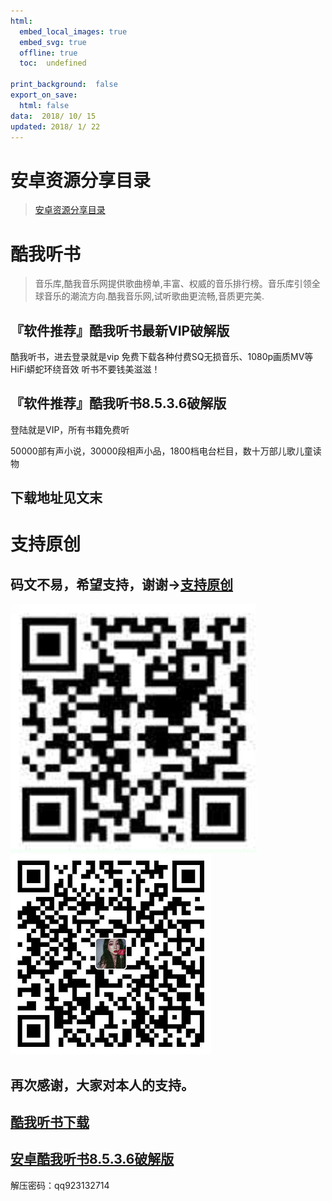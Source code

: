 ```yaml
---
html:
  embed_local_images: true
  embed_svg: true
  offline: true
  toc:  undefined

print_background:  false
export_on_save:
  html: false
data:  2018/ 10/ 15
updated: 2018/ 1/ 22
---
```


# 安卓资源分享目录

> [安卓资源分享目录](https://blog.csdn.net/qq923132714/article/details/83059823 "安卓资源分享目录")


# 酷我听书


> 音乐库,酷我音乐网提供歌曲榜单,丰富、权威的音乐排行榜。音乐库引领全球音乐的潮流方向.酷我音乐网,试听歌曲更流畅,音质更完美.


## 『软件推荐』酷我听书最新VIP破解版

酷我听书，进去登录就是vip 免费下载各种付费SQ无损音乐、1080p画质MV等 HiFi蟒蛇环绕音效 听书不要钱美滋滋！

## 『软件推荐』酷我听书8.5.3.6破解版

登陆就是VIP，所有书籍免费听

50000部有声小说，30000段相声小品，1800档电台栏目，数十万部儿歌儿童读物

## 下载地址见文末

# 支持原创
## 码文不易，希望支持，谢谢->**[支持原创](http://blog.csdn.net/qq923132714/article/details/79399145)**
![微信支付](https://raw.githubusercontent.com/923132714/my_picture/master/blog/support/weixin.png)![微信支付](https://raw.githubusercontent.com/923132714/my_picture/master/blog/support/支付宝.png)
## 再次感谢，大家对本人的支持。



## [酷我听书下载](http://u16848854.ctfile.net/fs/16848854-314801763 "酷我听书下载")

## [安卓酷我听书8.5.3.6破解版](http://u16848854.ctfile.net/fs/16848854-332477245 "安卓酷我听书8.5.3.6破解版")

解压密码：qq923132714
